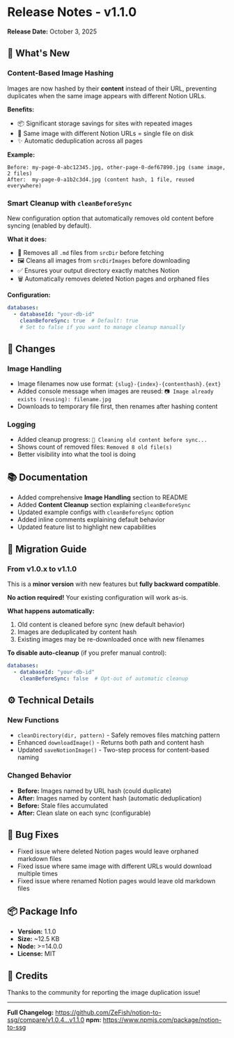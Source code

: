 # Release Notes - v1.1.0

**Release Date:** October 3, 2025

## 🎉 What's New

### Content-Based Image Hashing
Images are now hashed by their **content** instead of their URL, preventing duplicates when the same image appears with different Notion URLs.

**Benefits:**
- 📦 Significant storage savings for sites with repeated images
- 🔄 Same image with different Notion URLs = single file on disk
- ✨ Automatic deduplication across all pages

**Example:**
```
Before: my-page-0-abc12345.jpg, other-page-0-def67890.jpg (same image, 2 files)
After:  my-page-0-a1b2c3d4.jpg (content hash, 1 file, reused everywhere)
```

### Smart Cleanup with `cleanBeforeSync`
New configuration option that automatically removes old content before syncing (enabled by default).

**What it does:**
- 🧹 Removes all `.md` files from `srcDir` before fetching
- 🖼️ Cleans all images from `srcDirImages` before downloading
- ✅ Ensures your output directory exactly matches Notion
- 🗑️ Automatically removes deleted Notion pages and orphaned files

**Configuration:**
```yaml
databases:
  - databaseId: "your-db-id"
    cleanBeforeSync: true  # Default: true
    # Set to false if you want to manage cleanup manually
```

## 🔄 Changes

### Image Handling
- Image filenames now use format: `{slug}-{index}-{contenthash}.{ext}`
- Added console message when images are reused: `📷 Image already exists (reusing): filename.jpg`
- Downloads to temporary file first, then renames after hashing content

### Logging
- Added cleanup progress: `🧹 Cleaning old content before sync...`
- Shows count of removed files: `Removed 8 old file(s)`
- Better visibility into what the tool is doing

## 📚 Documentation

- Added comprehensive **Image Handling** section to README
- Added **Content Cleanup** section explaining `cleanBeforeSync`
- Updated example configs with `cleanBeforeSync` option
- Added inline comments explaining default behavior
- Updated feature list to highlight new capabilities

## 🚀 Migration Guide

### From v1.0.x to v1.1.0

This is a **minor version** with new features but **fully backward compatible**.

**No action required!** Your existing configuration will work as-is.

**What happens automatically:**
1. Old content is cleaned before sync (new default behavior)
2. Images are deduplicated by content hash
3. Existing images may be re-downloaded once with new filenames

**To disable auto-cleanup** (if you prefer manual control):
```yaml
databases:
  - databaseId: "your-db-id"
    cleanBeforeSync: false  # Opt-out of automatic cleanup
```

## ⚙️ Technical Details

### New Functions
- `cleanDirectory(dir, pattern)` - Safely removes files matching pattern
- Enhanced `downloadImage()` - Returns both path and content hash
- Updated `saveNotionImage()` - Two-step process for content-based naming

### Changed Behavior
- **Before:** Images named by URL hash (could duplicate)
- **After:** Images named by content hash (automatic deduplication)
- **Before:** Stale files accumulated
- **After:** Clean slate on each sync (configurable)

## 🐛 Bug Fixes

- Fixed issue where deleted Notion pages would leave orphaned markdown files
- Fixed issue where same image with different URLs would download multiple times
- Fixed issue where renamed Notion pages would leave old markdown files

## 📦 Package Info

- **Version:** 1.1.0
- **Size:** ~12.5 KB
- **Node:** >=14.0.0
- **License:** MIT

## 🙏 Credits

Thanks to the community for reporting the image duplication issue!

---

**Full Changelog:** https://github.com/ZeFish/notion-to-ssg/compare/v1.0.4...v1.1.0
**npm:** https://www.npmjs.com/package/notion-to-ssg